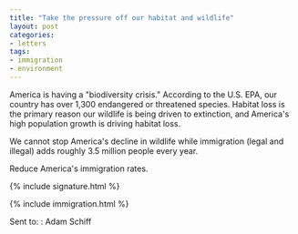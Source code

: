 ```yaml
---
title: "Take the pressure off our habitat and wildlife"
layout: post
categories:
- letters
tags:
- immigration
- environment
---
```


America is having a "biodiversity crisis." According to the U.S. EPA, our country has over 1,300 endangered or threatened species. Habitat loss is the primary reason our wildlife is being driven to extinction, and America's high population growth is driving habitat loss.

We cannot stop America's decline in wildlife while immigration (legal and illegal) adds roughly 3.5 million people every year.

Reduce America's immigration rates.

{% include signature.html %}

{% include immigration.html %}

Sent to:
: Adam Schiff
